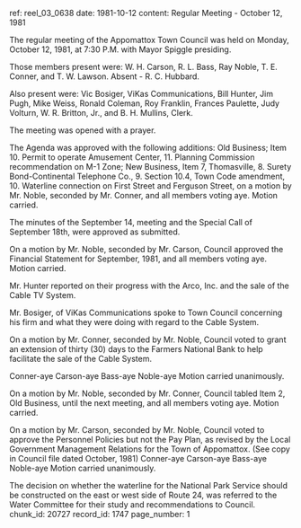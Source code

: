 ref: reel_03_0638
date: 1981-10-12
content: Regular Meeting - October 12, 1981

The regular meeting of the Appomattox Town Council was held on Monday, October 12, 1981, at 7:30 P.M. with Mayor Spiggle presiding.

Those members present were: W. H. Carson, R. L. Bass, Ray Noble, T. E. Conner, and T. W. Lawson. Absent - R. C. Hubbard.

Also present were: Vic Bosiger, ViKas Communications, Bill Hunter, Jim Pugh, Mike Weiss, Ronald Coleman, Roy Franklin, Frances Paulette, Judy Volturn, W. R. Britton, Jr., and B. H. Mullins, Clerk.

The meeting was opened with a prayer.

The Agenda was approved with the following additions: Old Business; Item 10. Permit to operate Amusement Center, 11. Planning Commission recommendation on M-1 Zone; New Business, Item 7, Thomasville, 8. Surety Bond-Continental Telephone Co., 9. Section 10.4, Town Code amendment, 10. Waterline connection on First Street and Ferguson Street, on a motion by Mr. Noble, seconded by Mr. Conner, and all members voting aye. Motion carried.

The minutes of the September 14, meeting and the Special Call of September 18th, were approved as submitted.

On a motion by Mr. Noble, seconded by Mr. Carson, Council approved the Financial Statement for September, 1981, and all members voting aye. Motion carried.

Mr. Hunter reported on their progress with the Arco, Inc. and the sale of the Cable TV System.

Mr. Bosiger, of ViKas Communications spoke to Town Council concerning his firm and what they were doing with regard to the Cable System.

On a motion by Mr. Conner, seconded by Mr. Noble, Council voted to grant an extension of thirty (30) days to the Farmers National Bank to help facilitate the sale of the Cable System.

Conner-aye Carson-aye Bass-aye Noble-aye
Motion carried unanimously.

On a motion by Mr. Noble, seconded by Mr. Conner, Council tabled Item 2, Old Business, until the next meeting, and all members voting aye. Motion carried.

On a motion by Mr. Carson, seconded by Mr. Noble, Council voted to approve the Personnel Policies but not the Pay Plan, as revised by the Local Government Management Relations for the Town of Appomattox. (See copy in Council file dated October, 1981)
Conner-aye Carson-aye Bass-aye Noble-aye
Motion carried unanimously.

The decision on whether the waterline for the National Park Service should be constructed on the east or west side of Route 24, was referred to the Water Committee for their study and recommendations to Council.
chunk_id: 20727
record_id: 1747
page_number: 1

